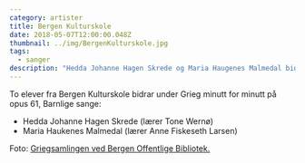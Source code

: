 ```yaml
---
category: artister
title: Bergen Kulturskole
date: 2018-05-07T12:00:00.048Z
thumbnail: ../img/BergenKulturskole.jpg
tags:
  - sanger
description: "Hedda Johanne Hagen Skrede og Maria Haugenes Malmedal bidrar fra Bergen Kulturskole på opus 61."
---
```

To elever fra Bergen Kulturskole bidrar under Grieg minutt for minutt på opus 61, Barnlige sange:

* Hedda Johanne Hagen Skrede (lærer Tone Wernø)
* Maria Haukenes Malmedal (lærer Anne Fiskeseth Larsen)

Foto: <a href="http://www.bergen.folkebibl.no/cgi-bin/websok-grieg?tnr=241942" target="_blank">Griegsamlingen ved Bergen Offentlige Bibliotek.</a>
